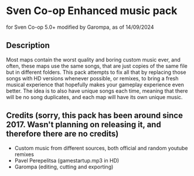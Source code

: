 # Sven Co-op Enhanced music pack
for Sven Co-op 5.0+ modified by Garompa, as of 14/09/2024

## Description

Most maps contain the worst quality and boring custom music ever, and often, these maps use the same songs, that are just copies of the same file but in different folders. 
This pack attempts to fix all that by replacing those songs with HD versions whenever possible, or remixes, to bring a fresh musical experience that hopefully makes your gameplay experience even better. The idea is to also have unique songs each time, meaning that there will be no song duplicates, and each map will have its own unique music.


## Credits (sorry, this pack has been around since 2017. Wasn't planning on releasing it, and therefore there are no credits)

- Custom music from different sources, both official and random youtube remixes
- Pavel Perepelitsa (gamestartup.mp3 in HD)
- Garompa (editing, cutting and exporting)
